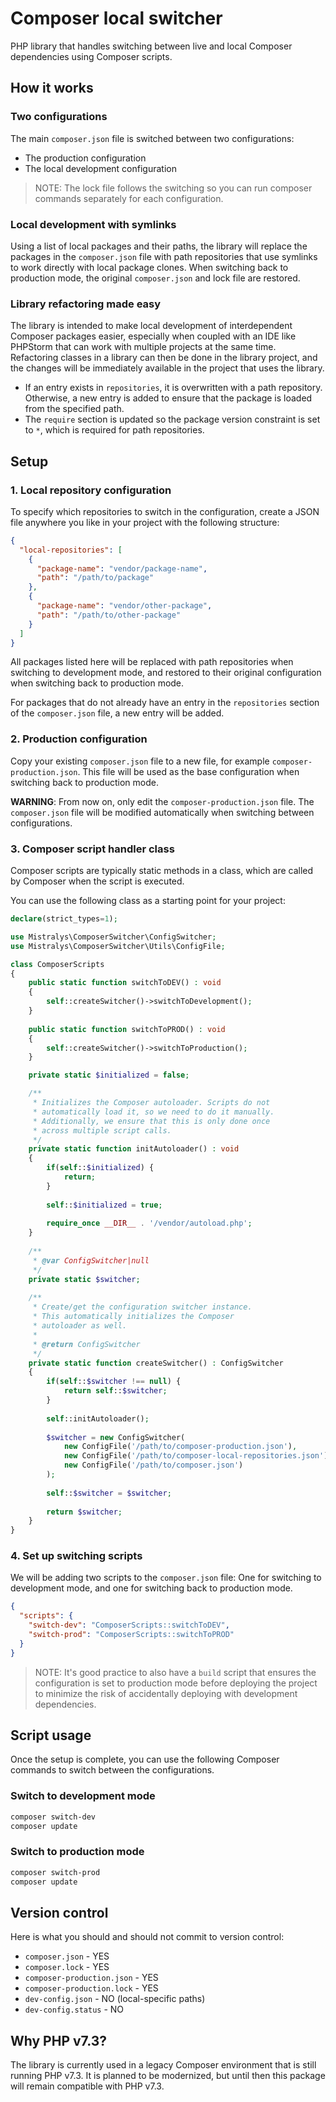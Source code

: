 # Composer local switcher

PHP library that handles switching between live and local Composer dependencies using 
Composer scripts.

## How it works

### Two configurations

The main `composer.json` file is switched between two configurations: 

- The production configuration
- The local development configuration

> NOTE: The lock file follows the switching so you can run composer
> commands separately for each configuration.

### Local development with symlinks

Using a list of local packages and their paths, the library will replace the packages
in the `composer.json` file with path repositories that use symlinks to work directly 
with local package clones. When switching back to production mode, the original 
`composer.json` and lock file are restored.

### Library refactoring made easy

The library is intended to make local development of interdependent Composer packages easier,
especially when coupled with an IDE like PHPStorm that can work with multiple projects
at the same time. Refactoring classes in a library can then be done in the library project,
and the changes will be immediately available in the project that uses the library.

- If an entry exists in `repositories`, it is overwritten with a path repository. 
  Otherwise, a new entry is added to ensure that the package is loaded from the specified path.
- The `require` section is updated so the package version constraint is set to `*`, 
  which is required for path repositories.

## Setup

### 1. Local repository configuration

To specify which repositories to switch in the configuration, create a
JSON file anywhere you like in your project with the following structure:

```json
{
  "local-repositories": [
    {
      "package-name": "vendor/package-name",
      "path": "/path/to/package"
    },
    {
      "package-name": "vendor/other-package",
      "path": "/path/to/other-package"
    }
  ]
}
```

All packages listed here will be replaced with path repositories when switching to
development mode, and restored to their original configuration when switching back
to production mode.

For packages that do not already have an entry in the `repositories` section of the
`composer.json` file, a new entry will be added.

### 2. Production configuration

Copy your existing `composer.json` file to a new file, for example `composer-production.json`.
This file will be used as the base configuration when switching back to production mode.

**WARNING**: From now on, only edit the `composer-production.json` file. The `composer.json`
file will be modified automatically when switching between configurations.

### 3. Composer script handler class

Composer scripts are typically static methods in a class, which are called by
Composer when the script is executed.

You can use the following class as a starting point for your project:

```php
declare(strict_types=1);

use Mistralys\ComposerSwitcher\ConfigSwitcher;
use Mistralys\ComposerSwitcher\Utils\ConfigFile;

class ComposerScripts
{
    public static function switchToDEV() : void
    {
        self::createSwitcher()->switchToDevelopment();
    }
    
    public static function switchToPROD() : void
    {
        self::createSwitcher()->switchToProduction();
    }

    private static $initialized = false;

    /**
     * Initializes the Composer autoloader. Scripts do not
     * automatically load it, so we need to do it manually.
     * Additionally, we ensure that this is only done once
     * across multiple script calls.
     */
    private static function initAutoloader() : void
    {
        if(self::$initialized) {
            return;
        }
        
        self::$initialized = true;
        
        require_once __DIR__ . '/vendor/autoload.php';
    }
    
    /**
     * @var ConfigSwitcher|null 
     */
    private static $switcher;
    
    /**
     * Create/get the configuration switcher instance.
     * This automatically initializes the Composer
     * autoloader as well.
     * 
     * @return ConfigSwitcher
     */
    private static function createSwitcher() : ConfigSwitcher
    {
        if(self::$switcher !== null) {
            return self::$switcher;
        }
    
        self::initAutoloader();
        
        $switcher = new ConfigSwitcher(
            new ConfigFile('/path/to/composer-production.json'),
            new ConfigFile('/path/to/composer-local-repositories.json'),
            new ConfigFile('/path/to/composer.json')
        );
        
        self::$switcher = $switcher;
        
        return $switcher;
    }
}
```

### 4. Set up switching scripts

We will be adding two scripts to the `composer.json` file: One for switching to
development mode, and one for switching back to production mode.

```json
{
  "scripts": {
    "switch-dev": "ComposerScripts::switchToDEV",
    "switch-prod": "ComposerScripts::switchToPROD"
  }
}
```

> NOTE: It's good practice to also have a `build` script that ensures the
> configuration is set to production mode before deploying the project to
> minimize the risk of accidentally deploying with development dependencies.

## Script usage

Once the setup is complete, you can use the following Composer commands to switch
between the configurations.

### Switch to development mode

```bash
composer switch-dev
composer update
```

### Switch to production mode

```bash
composer switch-prod
composer update
```

## Version control

Here is what you should and should not commit to version control:

- `composer.json` - YES
- `composer.lock` - YES
- `composer-production.json` - YES
- `composer-production.lock` - YES
- `dev-config.json` - NO (local-specific paths)
- `dev-config.status` - NO

## Why PHP v7.3?

The library is currently used in a legacy Composer environment that is still running 
PHP v7.3. It is planned to be modernized, but until then this package will remain 
compatible with PHP v7.3.
